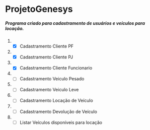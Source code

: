 # ProjetoGenesys

<h5> Programa criado para cadastramento de usuários e veículos para locação.</h5>

1. - [x] Cadastramento Cliente PF
2. - [x] Cadastramento Cliente PJ
3. - [x] Cadastramento Cliente Funcionario
4. - [ ] Cadastramento Veiculo Pesado
5. - [ ] Cadastramento Veiculo Leve
6. - [ ] Cadastramento Locação de Veículo
7. - [ ] Cadastramento Devolução de Veículo
8. - [ ] Listar Veículos disponíveis para locação
